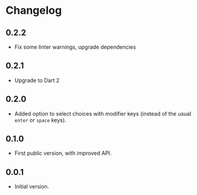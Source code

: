 # Changelog

## 0.2.2

- Fix some linter warnings, upgrade dependencies

## 0.2.1

- Upgrade to Dart 2

## 0.2.0

- Added option to select choices with modifier keys (instead of
  the usual `enter` or `space` keys). 

## 0.1.0

- First public version, with improved API.

## 0.0.1

- Initial version.
